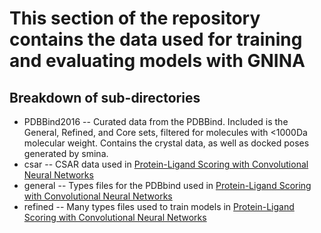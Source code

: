 # This section of the repository contains the data used for training and evaluating models with GNINA

## Breakdown of sub-directories
 * PDBBind2016 -- Curated data from the PDBBind. Included is the General, Refined, and Core sets, filtered for molecules with <1000Da molecular weight.
                  Contains the crystal data, as well as docked poses generated by smina.
 * csar        -- CSAR data used in [Protein-Ligand Scoring with Convolutional Neural Networks](https://doi.org/10.1021/acs.jcim.6b00740)
 * general     -- Types files for the PDBbind used in [Protein-Ligand Scoring with Convolutional Neural Networks](https://doi.org/10.1021/acs.jcim.6b00740)
 * refined     -- Many types files used to train models in [Protein-Ligand Scoring with Convolutional Neural Networks](https://doi.org/10.1021/acs.jcim.6b00740)
